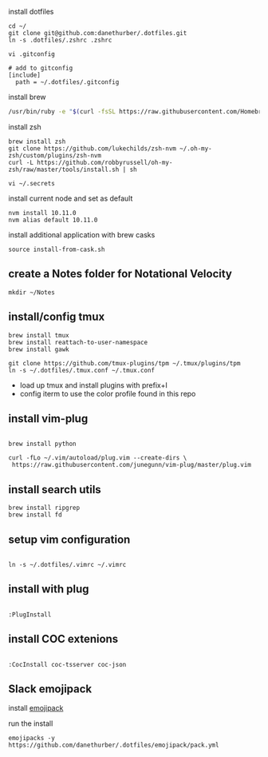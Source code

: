 install dotfiles

```
cd ~/
git clone git@github.com:danethurber/.dotfiles.git
ln -s .dotfiles/.zshrc .zshrc

vi .gitconfig

# add to gitconfig
[include]
  path = ~/.dotfiles/.gitconfig
```

install brew

```bash
/usr/bin/ruby -e "$(curl -fsSL https://raw.githubusercontent.com/Homebrew/install/master/install)"
```

install zsh

```
brew install zsh
git clone https://github.com/lukechilds/zsh-nvm ~/.oh-my-zsh/custom/plugins/zsh-nvm
curl -L https://github.com/robbyrussell/oh-my-zsh/raw/master/tools/install.sh | sh
```

```
vi ~/.secrets
```

install current node and set as default

```
nvm install 10.11.0
nvm alias default 10.11.0
```

install additional application with brew casks

```
source install-from-cask.sh
```

## create a Notes folder for Notational Velocity

```
mkdir ~/Notes

```

## install/config tmux

```
brew install tmux
brew install reattach-to-user-namespace
brew install gawk

git clone https://github.com/tmux-plugins/tpm ~/.tmux/plugins/tpm
ln -s ~/.dotfiles/.tmux.conf ~/.tmux.conf
```

- load up tmux and install plugins with prefix+I
- config iterm to use the color profile found in this repo

## install vim-plug

```

brew install python

curl -fLo ~/.vim/autoload/plug.vim --create-dirs \
 https://raw.githubusercontent.com/junegunn/vim-plug/master/plug.vim

```

## install search utils

```
brew install ripgrep
brew install fd

```

## setup vim configuration

```

ln -s ~/.dotfiles/.vimrc ~/.vimrc

```

## install with plug

```

:PlugInstall

```

## install COC extenions

```

:CocInstall coc-tsserver coc-json

```

## Slack emojipack

install [emojipack](https://github.com/lambtron/emojipacks)

run the install

`emojipacks -y https://github.com/danethurber/.dotfiles/emojipack/pack.yml`

```

```
